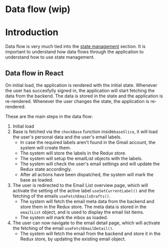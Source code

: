 # Data flow (wip)

# Introduction

Data flow is very much tied into the [state management](frontend/state-management.md) section. It is important to understand how data flows through the application to understand how to use state management.

## Data flow in React

On initial load, the application is rendered with the initial state. Whenever the user has succesfylly signed in, the application will start fetching the data from the backend. The data is stored in the state and the application is re-rendered. Whenever the user changes the state, the application is re-rendered.

These are the main steps in the data flow:

1. Initial load
2. Base is fetched via the `checkBase` function inside`baseSlice`, it will load the user's personal data and the user's email labels.
   - In case the required labels aren't found in the Gmail account, the system will create them.
   - The system will store the labels in the Redux store.
   - The system will setup the emailList objects with the labels.
   - The system will check the user's email settings and will update the Redux state accordingly.
   - After all actions have been dispatched, the system will mark the base as loaded.
3. The user is redirected to the Email List overview page, which will activate the setting of the active label `useSetCurrentLabel()` and the fetching of the emails `useFetchEmailsDrafts()`.
   - The system will fetch the email meta data from the backend and store them in the Redux store. The meta data is stored in the `emailList` object, and is used to display the email list items.
   - The system will mark the inbox as loaded.
4. The user can now navigate to the email detail page, which will activate the fetching of the email `useFetchEmailDetail()`.
   - The system will fetch the email from the backend and store it in the Redux store, by updating the existing email object.
